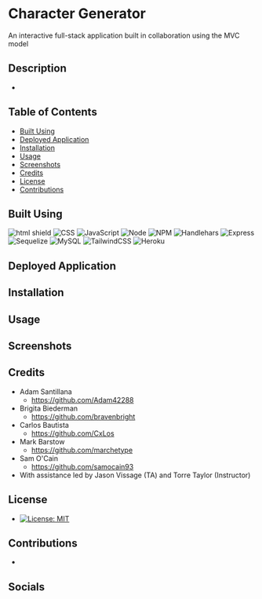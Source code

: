 # Character Generator

An interactive full-stack application built in collaboration using the MVC model

## Description

-

## Table of Contents

- [Built Using](#built-using)
- [Deployed Application](#deployed-application)
- [Installation](#installation)
- [Usage](#usage)
- [Screenshots](#screenshots)
- [Credits](#credits)
- [License](#license)
- [Contributions](#contributions)

## Built Using

![html shield](https://img.shields.io/badge/HTML5-E34F26?style=for-the-badge&logo=html5&logoColor=white) ![CSS](https://img.shields.io/badge/CSS3-1572B6?style=for-the-badge&logo=css3&logoColor=white) ![JavaScript](https://img.shields.io/badge/JavaScript-323330?style=for-the-badge&logo=javascript&logoColor=F7DF1E) ![Node](https://img.shields.io/badge/Node.js-339933?style=for-the-badge&logo=nodedotjs&logoColor=white) ![NPM](https://img.shields.io/badge/npm-CB3837?style=for-the-badge&logo=npm&logoColor=white) ![Handlehars](https://img.shields.io/badge/Handlebars.js-f0772b?style=for-the-badge&logo=handlebarsdotjs&logoColor=black) ![Express](https://img.shields.io/badge/Express.js-000000?style=for-the-badge&logo=express&logoColor=white) ![Sequelize](https://img.shields.io/badge/Sequelize-52B0E7?style=for-the-badge&logo=Sequelize&logoColor=white) ![MySQL](https://img.shields.io/badge/MySQL-005C84?style=for-the-badge&logo=mysql&logoColor=white) ![TailwindCSS](https://img.shields.io/badge/Tailwind_CSS-38B2AC?style=for-the-badge&logo=tailwind-css&logoColor=white) ![Heroku](https://img.shields.io/badge/Heroku-430098?style=for-the-badge&logo=heroku&logoColor=white)

## Deployed Application

## Installation

## Usage

## Screenshots

## Credits

- Adam Santillana
  - https://github.com/Adam42288
- Brigita Biederman
  - https://github.com/bravenbright
- Carlos Bautista
  - https://github.com/CxLos
- Mark Barstow
  - https://github.com/marchetype
- Sam O'Cain
  - https://github.com/samocain93
- With assistance led by Jason Vissage (TA) and Torre Taylor (Instructor)

## License

- [![License: MIT](https://img.shields.io/badge/License-MIT-yellow.svg)](https://opensource.org/licenses/MIT)

## Contributions

- 

## Socials
